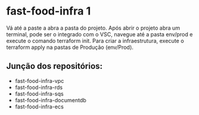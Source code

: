 # fast-food-infra 1

Vá até a paste a abra a pasta do projeto. Após abrir o projeto abra um terminal, pode ser o integrado com o VSC, navegue até a pasta env/prod e execute o comando terraform init. Para criar a infraestrutura, execute o terraform apply na pastas de Produção (env/Prod).

## Junção dos repositórios:
* fast-food-infra-vpc
* fast-food-infra-rds
* fast-food-infra-sqs
* fast-food-infra-documentdb
* fast-food-infra-ecs